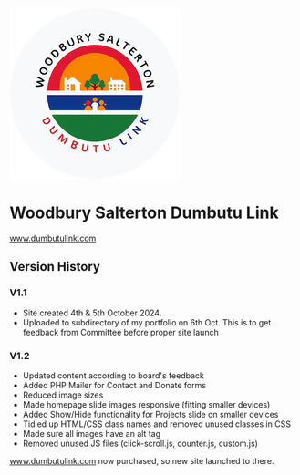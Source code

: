 ![The logo for the charity](images/small_logo.png)
# Woodbury Salterton Dumbutu Link

www.dumbutulink.com

## Version History

### V1.1
- Site created 4th & 5th October 2024.
- Uploaded to subdirectory of my portfolio on 6th Oct. This is to get feedback from Committee before proper site launch

### V1.2
- Updated content according to board's feedback
- Added PHP Mailer for Contact and Donate forms
- Reduced image sizes
- Made homepage slide images responsive (fitting smaller devices)
- Added Show/Hide functionality for Projects slide on smaller devices
- Tidied up HTML/CSS class names and removed unused classes in CSS
- Made sure all images have an alt tag
- Removed unused JS files (click-scroll.js, counter.js, custom.js)

www.dumbutulink.com now purchased, so new site launched to there.